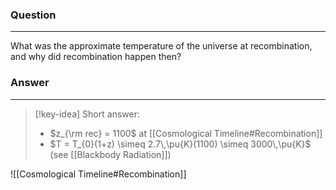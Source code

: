 ### Question
---
What was the approximate temperature of the universe at recombination, and why did recombination happen then?

### Answer
---
> [!key-idea] Short answer: 
> - $z_{\rm rec} = 1100$ at [[Cosmological Timeline#Recombination]]
> - $T = T_{0}(1+z) \simeq 2.7\,\pu{K}(1100) \simeq 3000\,\pu{K}$ (see [[Blackbody Radiation]])

![[Cosmological Timeline#Recombination]]
